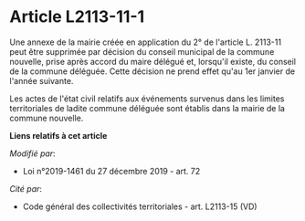 # Article L2113-11-1

Une annexe de la mairie créée en application du 2° de l'article L. 2113-11 peut être supprimée par décision du conseil
municipal de la commune nouvelle, prise après accord du maire délégué et, lorsqu'il existe, du conseil de la commune
déléguée. Cette décision ne prend effet qu'au 1er janvier de l'année suivante.

Les actes de l'état civil relatifs aux événements survenus dans les limites territoriales de ladite commune déléguée sont
établis dans la mairie de la commune nouvelle.

**Liens relatifs à cet article**

_Modifié par_:

  - Loi n°2019-1461 du 27 décembre 2019 - art. 72

_Cité par_:

  - Code général des collectivités territoriales - art. L2113-15 (VD)
